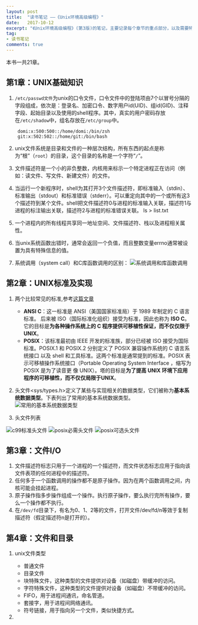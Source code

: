 ```yaml
---
layout: post
title:  "读书笔记 ——《Unix环境高级编程》"
date:   2017-10-12
excerpt: "《Unix环境高级编程》(第3版)的笔记，主要记录每个章节的重点部分，以及需要特别注意的细节。"
tag:
- 读书笔记
comments: true
---
```


本书一共21章。

## 第1章：UNIX基础知识

1. `/etc/passwd文件`为unix的口令文件，口令文件中的登陆项由7个以冒号分隔的字段组成，依次是：登录名、加密口令、数字用户id(UID)、组id(GID)、注释字段、起始目录以及使用的shell程序。其中，真实的用户密码存放在`/etc/shadow`中，组名存放在`/etc/group`中。

		domi:x:500:500::/home/domi:/bin/zsh
		git:x:502:502::/home/git:/bin/bash
2. unix文件系统是目录和文件的一种层次结构，所有东西的起点是称为“根”（`root`）的目录，这个目录的名称是一个字符“`/`”。
3. 文件描述符是一个小的非负整数，内核用来标示一个特定进程正在访问（例如：读文件、写文件、新建文件）的文件。
4. 当运行一个新程序时，shell为其打开3个文件描述符，即标准输入（stdin）、标准输出（stdout）和标准错误（stderr）。可以重定向其中的一个或所有这3个描述符到某个文件。shell把文件描述符0与进程的标准输入关联，描述符1与进程的标注输出关联，描述符2与进程的标准错误关联。
		ls > list.txt

5. 一个进程内的所有线程共享同一地址空间、文件描述符、栈以及进程相关属性。
6. 当unix系统函数出错时，通常会返回一个负值，而且整数变量errno通常被设置为具有特殊信息的值。
7. 系统调用（system call）和C库函数调用的区别：
![系统调用和库函数调用](/images/posts/syscall_clibcall.jpg)

## 第2章：UNIX标准及实现

1. 两个比较常见的标准,参考[这篇文章](http://blog.csdn.net/skylj0209/article/details/3071507)

	- **ANSI C**：这一标准是 ANSI（美国国家标准局）于 1989 年制定的 C 语言标准。 后来被 ISO（国际标准化组织）接受为标准，因此也称为 **ISO C**。它的目标是**为各种操作系统上的 C 程序提供可移植性保证，而不仅仅限于 UNIX**。
	- **POSIX**：该标准最初由 IEEE 开发的标准族，部分已经被 ISO 接受为国际标准。POSIX.1 和 POSIX.2 分别定义了 POSIX 兼容操作系统的 C 语言系统接口 以及 shell 和工具标准。这两个标准是通常提到的标准。POSIX 表示可移植操作系统接口（Portable Operating System Interface ，缩写为 POSIX 是为了读音更 像 UNIX）。塔的目标是**为了提高 UNIX 环境下应用程序的可移植性，而不仅仅局限于UNIX**。
2. 头文件<sys/types.h>定义了某些与实现相关的数据类型，它们被称为**基本系统数据类型**。下表列出了常用的基本系统数据类型。
![常用的基本系统数据类型](/images/posts/primitive_system_data_type.jpg)

3. 头文件列表

![c99标准头文件](/images/posts/c99标准头文件.jpg)
![posix必需头文件](/images/posts/posix必需头文件.jpg)
![posix可选头文件](/images/posts/posix可选头文件.jpg)

## 第3章：文件I/O

1. 文件描述符标志只用于一个进程的一个描述符，而文件状态标志应用于指向该文件表项的任何进程中的描述符。
2. 任何多于一个函数调用的操作都不是原子操作。因为在两个函数调用之间，内核可能会挂起进程。
3. 原子操作指多步操作组成一个操作。执行原子操作，要么执行完所有操作，要么一个操作都不执行。
4. 在`/dev/fd`目录下，有名为0、1、2等的文件，打开文件/dev/fd/n等效于复制描述符（假定描述符n是打开的）。

## 第4章：文件和目录

1. unix文件类型

	- 普通文件
	- 目录文件
	- 块特殊文件，这种类型的文件提供对设备（如磁盘）带缓冲的访问。
	- 字符特殊文件，这种类型的文件提供对设备（如磁盘）不带缓冲的访问。
	- FIFO，用于进程间通讯，命名管道。
	- 套接字，用于进程间网络通讯。
	- 符号链接，用于指向另一个文件，类似快捷方式。

2.